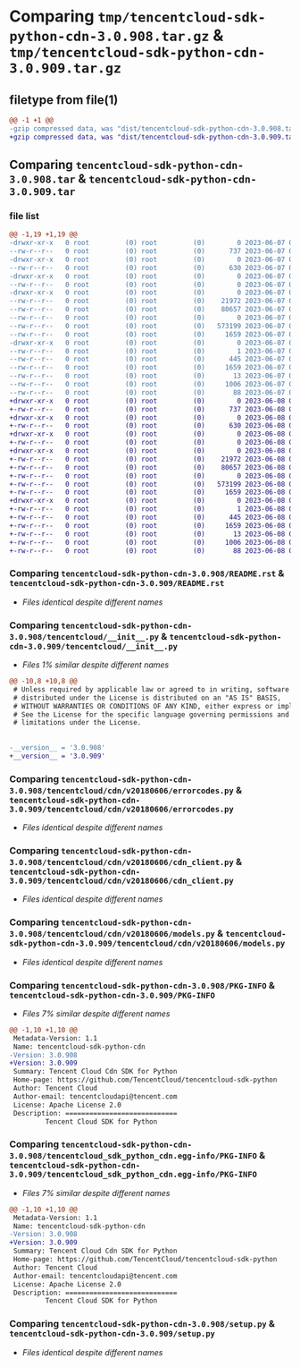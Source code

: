 # Comparing `tmp/tencentcloud-sdk-python-cdn-3.0.908.tar.gz` & `tmp/tencentcloud-sdk-python-cdn-3.0.909.tar.gz`

## filetype from file(1)

```diff
@@ -1 +1 @@
-gzip compressed data, was "dist/tencentcloud-sdk-python-cdn-3.0.908.tar", last modified: Wed Jun  7 00:19:04 2023, max compression
+gzip compressed data, was "dist/tencentcloud-sdk-python-cdn-3.0.909.tar", last modified: Thu Jun  8 00:19:46 2023, max compression
```

## Comparing `tencentcloud-sdk-python-cdn-3.0.908.tar` & `tencentcloud-sdk-python-cdn-3.0.909.tar`

### file list

```diff
@@ -1,19 +1,19 @@
-drwxr-xr-x   0 root         (0) root         (0)        0 2023-06-07 00:19:04.000000 tencentcloud-sdk-python-cdn-3.0.908/
--rw-r--r--   0 root         (0) root         (0)      737 2023-06-07 00:19:04.000000 tencentcloud-sdk-python-cdn-3.0.908/README.rst
-drwxr-xr-x   0 root         (0) root         (0)        0 2023-06-07 00:19:04.000000 tencentcloud-sdk-python-cdn-3.0.908/tencentcloud/
--rw-r--r--   0 root         (0) root         (0)      630 2023-06-07 00:19:04.000000 tencentcloud-sdk-python-cdn-3.0.908/tencentcloud/__init__.py
-drwxr-xr-x   0 root         (0) root         (0)        0 2023-06-07 00:19:04.000000 tencentcloud-sdk-python-cdn-3.0.908/tencentcloud/cdn/
--rw-r--r--   0 root         (0) root         (0)        0 2023-06-07 00:19:04.000000 tencentcloud-sdk-python-cdn-3.0.908/tencentcloud/cdn/__init__.py
-drwxr-xr-x   0 root         (0) root         (0)        0 2023-06-07 00:19:04.000000 tencentcloud-sdk-python-cdn-3.0.908/tencentcloud/cdn/v20180606/
--rw-r--r--   0 root         (0) root         (0)    21972 2023-06-07 00:19:04.000000 tencentcloud-sdk-python-cdn-3.0.908/tencentcloud/cdn/v20180606/errorcodes.py
--rw-r--r--   0 root         (0) root         (0)    80657 2023-06-07 00:19:04.000000 tencentcloud-sdk-python-cdn-3.0.908/tencentcloud/cdn/v20180606/cdn_client.py
--rw-r--r--   0 root         (0) root         (0)        0 2023-06-07 00:19:04.000000 tencentcloud-sdk-python-cdn-3.0.908/tencentcloud/cdn/v20180606/__init__.py
--rw-r--r--   0 root         (0) root         (0)   573199 2023-06-07 00:19:04.000000 tencentcloud-sdk-python-cdn-3.0.908/tencentcloud/cdn/v20180606/models.py
--rw-r--r--   0 root         (0) root         (0)     1659 2023-06-07 00:19:04.000000 tencentcloud-sdk-python-cdn-3.0.908/PKG-INFO
-drwxr-xr-x   0 root         (0) root         (0)        0 2023-06-07 00:19:04.000000 tencentcloud-sdk-python-cdn-3.0.908/tencentcloud_sdk_python_cdn.egg-info/
--rw-r--r--   0 root         (0) root         (0)        1 2023-06-07 00:19:04.000000 tencentcloud-sdk-python-cdn-3.0.908/tencentcloud_sdk_python_cdn.egg-info/dependency_links.txt
--rw-r--r--   0 root         (0) root         (0)      445 2023-06-07 00:19:04.000000 tencentcloud-sdk-python-cdn-3.0.908/tencentcloud_sdk_python_cdn.egg-info/SOURCES.txt
--rw-r--r--   0 root         (0) root         (0)     1659 2023-06-07 00:19:04.000000 tencentcloud-sdk-python-cdn-3.0.908/tencentcloud_sdk_python_cdn.egg-info/PKG-INFO
--rw-r--r--   0 root         (0) root         (0)       13 2023-06-07 00:19:04.000000 tencentcloud-sdk-python-cdn-3.0.908/tencentcloud_sdk_python_cdn.egg-info/top_level.txt
--rw-r--r--   0 root         (0) root         (0)     1006 2023-06-07 00:19:04.000000 tencentcloud-sdk-python-cdn-3.0.908/setup.py
--rw-r--r--   0 root         (0) root         (0)       88 2023-06-07 00:19:04.000000 tencentcloud-sdk-python-cdn-3.0.908/setup.cfg
+drwxr-xr-x   0 root         (0) root         (0)        0 2023-06-08 00:19:46.000000 tencentcloud-sdk-python-cdn-3.0.909/
+-rw-r--r--   0 root         (0) root         (0)      737 2023-06-08 00:19:46.000000 tencentcloud-sdk-python-cdn-3.0.909/README.rst
+drwxr-xr-x   0 root         (0) root         (0)        0 2023-06-08 00:19:46.000000 tencentcloud-sdk-python-cdn-3.0.909/tencentcloud/
+-rw-r--r--   0 root         (0) root         (0)      630 2023-06-08 00:19:46.000000 tencentcloud-sdk-python-cdn-3.0.909/tencentcloud/__init__.py
+drwxr-xr-x   0 root         (0) root         (0)        0 2023-06-08 00:19:46.000000 tencentcloud-sdk-python-cdn-3.0.909/tencentcloud/cdn/
+-rw-r--r--   0 root         (0) root         (0)        0 2023-06-08 00:19:46.000000 tencentcloud-sdk-python-cdn-3.0.909/tencentcloud/cdn/__init__.py
+drwxr-xr-x   0 root         (0) root         (0)        0 2023-06-08 00:19:46.000000 tencentcloud-sdk-python-cdn-3.0.909/tencentcloud/cdn/v20180606/
+-rw-r--r--   0 root         (0) root         (0)    21972 2023-06-08 00:19:46.000000 tencentcloud-sdk-python-cdn-3.0.909/tencentcloud/cdn/v20180606/errorcodes.py
+-rw-r--r--   0 root         (0) root         (0)    80657 2023-06-08 00:19:46.000000 tencentcloud-sdk-python-cdn-3.0.909/tencentcloud/cdn/v20180606/cdn_client.py
+-rw-r--r--   0 root         (0) root         (0)        0 2023-06-08 00:19:46.000000 tencentcloud-sdk-python-cdn-3.0.909/tencentcloud/cdn/v20180606/__init__.py
+-rw-r--r--   0 root         (0) root         (0)   573199 2023-06-08 00:19:46.000000 tencentcloud-sdk-python-cdn-3.0.909/tencentcloud/cdn/v20180606/models.py
+-rw-r--r--   0 root         (0) root         (0)     1659 2023-06-08 00:19:46.000000 tencentcloud-sdk-python-cdn-3.0.909/PKG-INFO
+drwxr-xr-x   0 root         (0) root         (0)        0 2023-06-08 00:19:46.000000 tencentcloud-sdk-python-cdn-3.0.909/tencentcloud_sdk_python_cdn.egg-info/
+-rw-r--r--   0 root         (0) root         (0)        1 2023-06-08 00:19:46.000000 tencentcloud-sdk-python-cdn-3.0.909/tencentcloud_sdk_python_cdn.egg-info/dependency_links.txt
+-rw-r--r--   0 root         (0) root         (0)      445 2023-06-08 00:19:46.000000 tencentcloud-sdk-python-cdn-3.0.909/tencentcloud_sdk_python_cdn.egg-info/SOURCES.txt
+-rw-r--r--   0 root         (0) root         (0)     1659 2023-06-08 00:19:46.000000 tencentcloud-sdk-python-cdn-3.0.909/tencentcloud_sdk_python_cdn.egg-info/PKG-INFO
+-rw-r--r--   0 root         (0) root         (0)       13 2023-06-08 00:19:46.000000 tencentcloud-sdk-python-cdn-3.0.909/tencentcloud_sdk_python_cdn.egg-info/top_level.txt
+-rw-r--r--   0 root         (0) root         (0)     1006 2023-06-08 00:19:46.000000 tencentcloud-sdk-python-cdn-3.0.909/setup.py
+-rw-r--r--   0 root         (0) root         (0)       88 2023-06-08 00:19:46.000000 tencentcloud-sdk-python-cdn-3.0.909/setup.cfg
```

### Comparing `tencentcloud-sdk-python-cdn-3.0.908/README.rst` & `tencentcloud-sdk-python-cdn-3.0.909/README.rst`

 * *Files identical despite different names*

### Comparing `tencentcloud-sdk-python-cdn-3.0.908/tencentcloud/__init__.py` & `tencentcloud-sdk-python-cdn-3.0.909/tencentcloud/__init__.py`

 * *Files 1% similar despite different names*

```diff
@@ -10,8 +10,8 @@
 # Unless required by applicable law or agreed to in writing, software
 # distributed under the License is distributed on an "AS IS" BASIS,
 # WITHOUT WARRANTIES OR CONDITIONS OF ANY KIND, either express or implied.
 # See the License for the specific language governing permissions and
 # limitations under the License.
 
 
-__version__ = '3.0.908'
+__version__ = '3.0.909'
```

### Comparing `tencentcloud-sdk-python-cdn-3.0.908/tencentcloud/cdn/v20180606/errorcodes.py` & `tencentcloud-sdk-python-cdn-3.0.909/tencentcloud/cdn/v20180606/errorcodes.py`

 * *Files identical despite different names*

### Comparing `tencentcloud-sdk-python-cdn-3.0.908/tencentcloud/cdn/v20180606/cdn_client.py` & `tencentcloud-sdk-python-cdn-3.0.909/tencentcloud/cdn/v20180606/cdn_client.py`

 * *Files identical despite different names*

### Comparing `tencentcloud-sdk-python-cdn-3.0.908/tencentcloud/cdn/v20180606/models.py` & `tencentcloud-sdk-python-cdn-3.0.909/tencentcloud/cdn/v20180606/models.py`

 * *Files identical despite different names*

### Comparing `tencentcloud-sdk-python-cdn-3.0.908/PKG-INFO` & `tencentcloud-sdk-python-cdn-3.0.909/PKG-INFO`

 * *Files 7% similar despite different names*

```diff
@@ -1,10 +1,10 @@
 Metadata-Version: 1.1
 Name: tencentcloud-sdk-python-cdn
-Version: 3.0.908
+Version: 3.0.909
 Summary: Tencent Cloud Cdn SDK for Python
 Home-page: https://github.com/TencentCloud/tencentcloud-sdk-python
 Author: Tencent Cloud
 Author-email: tencentcloudapi@tencent.com
 License: Apache License 2.0
 Description: ============================
         Tencent Cloud SDK for Python
```

### Comparing `tencentcloud-sdk-python-cdn-3.0.908/tencentcloud_sdk_python_cdn.egg-info/PKG-INFO` & `tencentcloud-sdk-python-cdn-3.0.909/tencentcloud_sdk_python_cdn.egg-info/PKG-INFO`

 * *Files 7% similar despite different names*

```diff
@@ -1,10 +1,10 @@
 Metadata-Version: 1.1
 Name: tencentcloud-sdk-python-cdn
-Version: 3.0.908
+Version: 3.0.909
 Summary: Tencent Cloud Cdn SDK for Python
 Home-page: https://github.com/TencentCloud/tencentcloud-sdk-python
 Author: Tencent Cloud
 Author-email: tencentcloudapi@tencent.com
 License: Apache License 2.0
 Description: ============================
         Tencent Cloud SDK for Python
```

### Comparing `tencentcloud-sdk-python-cdn-3.0.908/setup.py` & `tencentcloud-sdk-python-cdn-3.0.909/setup.py`

 * *Files identical despite different names*


